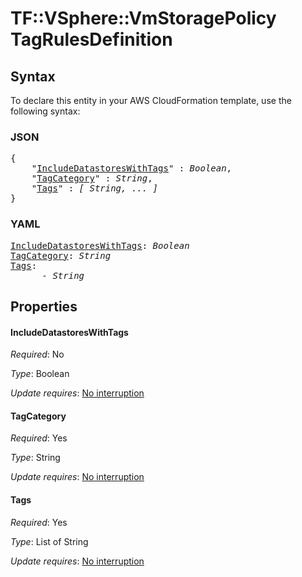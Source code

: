 # TF::VSphere::VmStoragePolicy TagRulesDefinition

## Syntax

To declare this entity in your AWS CloudFormation template, use the following syntax:

### JSON

<pre>
{
    "<a href="#includedatastoreswithtags" title="IncludeDatastoresWithTags">IncludeDatastoresWithTags</a>" : <i>Boolean</i>,
    "<a href="#tagcategory" title="TagCategory">TagCategory</a>" : <i>String</i>,
    "<a href="#tags" title="Tags">Tags</a>" : <i>[ String, ... ]</i>
}
</pre>

### YAML

<pre>
<a href="#includedatastoreswithtags" title="IncludeDatastoresWithTags">IncludeDatastoresWithTags</a>: <i>Boolean</i>
<a href="#tagcategory" title="TagCategory">TagCategory</a>: <i>String</i>
<a href="#tags" title="Tags">Tags</a>: <i>
      - String</i>
</pre>

## Properties

#### IncludeDatastoresWithTags

_Required_: No

_Type_: Boolean

_Update requires_: [No interruption](https://docs.aws.amazon.com/AWSCloudFormation/latest/UserGuide/using-cfn-updating-stacks-update-behaviors.html#update-no-interrupt)

#### TagCategory

_Required_: Yes

_Type_: String

_Update requires_: [No interruption](https://docs.aws.amazon.com/AWSCloudFormation/latest/UserGuide/using-cfn-updating-stacks-update-behaviors.html#update-no-interrupt)

#### Tags

_Required_: Yes

_Type_: List of String

_Update requires_: [No interruption](https://docs.aws.amazon.com/AWSCloudFormation/latest/UserGuide/using-cfn-updating-stacks-update-behaviors.html#update-no-interrupt)

